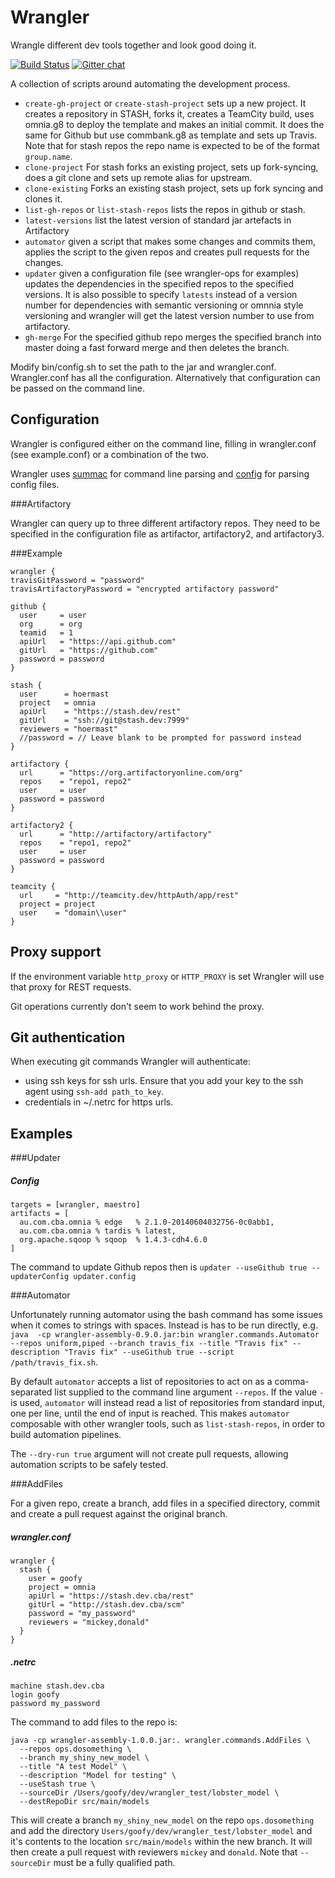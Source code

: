 Wrangler
========

Wrangle different dev tools together and look good doing it.

[![Build Status](https://travis-ci.org/CommBank/wrangler.svg?branch=master)](https://travis-ci.org/CommBank/wrangler)
[![Gitter chat](https://badges.gitter.im/CommBank/wrangler.png)](https://gitter.im/CommBank/wrangler)

A collection of scripts around automating the development process.

* `create-gh-project` or `create-stash-project` sets up a new project. It creates a repository in
   STASH, forks it, creates a TeamCity build, uses omnia.g8 to deploy the template and makes an
   initial commit. It does the same for Github but use commbank.g8 as template and sets up Travis.
   Note that for stash repos the repo name is expected to be of the format `group.name`.
* `clone-project` For stash forks an existing project, sets up fork-syncing, does a git clone and
   sets up remote alias for upstream.
* `clone-existing` Forks an existing stash project, sets up fork syncing and clones it.
* `list-gh-repos` or `list-stash-repos` lists the repos in github or stash.
* `latest-versions` list the latest version of standard jar artefacts in Artifactory
* `automator` given a script that makes some changes and commits them, applies the script to the
   given repos and creates pull requests for the changes.
* `updater` given a configuration file (see wrangler-ops for examples) updates the dependencies in
  the specified repos to the specified versions. It is also possible to specify `latests` instead
  of a version number for dependencies with semantic versioning or omnnia style versioning and
  wrangler will get the latest version number to use from artifactory.
* `gh-merge` For the specified github repo merges the specified branch into master doing a fast
  forward merge and then deletes the branch.
      
Modify bin/config.sh to set the path to the jar and wrangler.conf. Wrangler.conf has all the
configuration. Alternatively that configuration can be passed on the command line.

Configuration
-------------

Wrangler is configured either on the command line, filling in wrangler.conf (see example.conf) or a
combination of the two.

Wrangler uses [summac](https://github.com/quantifind/Sumac) for command line parsing and
[config](https://github.com/typesafehub/config) for parsing config files.

###Artifactory

Wrangler can query up to three different artifactory repos. They need to be specified in the
configuration file as artifactor, artifactory2, and artifactory3.

###Example

```
wrangler {
travisGitPassword = "password"
travisArtifactoryPassword = "encrypted artifactory password"

github {
  user     = user
  org      = org
  teamid   = 1
  apiUrl   = "https://api.github.com"
  gitUrl   = "https://github.com"
  password = password
}

stash {
  user      = hoermast
  project   = omnia
  apiUrl    = "https://stash.dev/rest"
  gitUrl    = "ssh://git@stash.dev:7999"
  reviewers = "hoermast"
  //password = // Leave blank to be prompted for password instead
}

artifactory {
  url      = "https://org.artifactoryonline.com/org"
  repos    = "repo1, repo2"
  user     = user
  password = password
}

artifactory2 {
  url      = "http://artifactory/artifactory"
  repos    = "repo1, repo2"
  user     = user
  password = password
}

teamcity {
  url     = "http://teamcity.dev/httpAuth/app/rest"
  project = project
  user    = "domain\\user"
}
```


Proxy support
-------------

If the environment variable `http_proxy` or `HTTP_PROXY` is set Wrangler will use that proxy for
REST requests.

Git operations currently don't seem to work behind the proxy.


Git authentication
-------------------

When executing git commands Wrangler will authenticate:

* using ssh keys for ssh urls. Ensure that you add your key to the ssh agent using `ssh-add path_to_key`.
* credentials in ~/.netrc for https urls.

Examples
--------

###Updater

##### Config

```
targets = [wrangler, maestro]
artifacts = [
  au.com.cba.omnia % edge   % 2.1.0-20140604032756-0c0abb1,
  au.com.cba.omnia % tardis % latest,
  org.apache.sqoop % sqoop  % 1.4.3-cdh4.6.0
]
```

The command  to update Github repos then is `updater --useGithub true --updaterConfig updater.config`

###Automator

Unfortunately running automator using the bash command has some issues when it comes to strings with
spaces. Instead is has to be run directly, e.g. `java  -cp wrangler-assembly-0.9.0.jar:bin wrangler.commands.Automator --repos uniform,piped --branch travis_fix --title "Travis fix" --description "Travis fix" --useGithub true --script /path/travis_fix.sh`.

By default `automator` accepts a list of repositories to act on as a comma-separated list supplied to the command line argument `--repos`. If the value `-` is used, `automator` will instead read a list of repositories from standard input, one per line, until the end of input is reached. This makes `automator` composable with other wrangler tools, such as `list-stash-repos`, in order to build automation pipelines.

The `--dry-run true` argument will not create pull requests, allowing automation scripts to be safely tested.

###AddFiles

For a given repo, create a branch, add files in a specified directory, commit and create a pull request against the original branch.

##### wrangler.conf
```
wrangler {
  stash {
    user = goofy
    project = omnia
    apiUrl = "https://stash.dev.cba/rest"
    gitUrl = "http://stash.dev.cba/scm"
    password = "my_password"
    reviewers = "mickey,donald"
  }
}
```

##### .netrc
```
machine stash.dev.cba
login goofy
password my_password
```

The command to add files to the repo is:
```
java -cp wrangler-assembly-1.0.0.jar:. wrangler.commands.AddFiles \
  --repos ops.dosomething \
  --branch my_shiny_new_model \
  --title "A test Model" \
  --description "Model for testing" \
  --useStash true \
  --sourceDir /Users/goofy/dev/wrangler_test/lobster_model \
  --destRepoDir src/main/models
```
This will create a branch `my_shiny_new_model` on the repo `ops.dosomething` and add the directory `Users/goofy/dev/wrangler_test/lobster_model` and it's contents to the location `src/main/models` within the new branch. It will then create a pull request with reviewers `mickey` and `donald`. Note that `--sourceDir` must be a fully qualified path.
